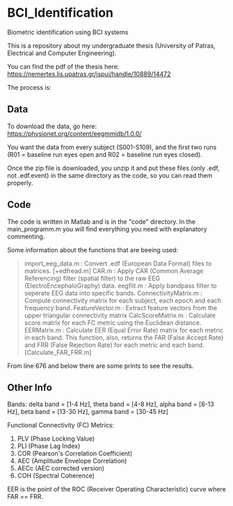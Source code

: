 # BCI_Identification

Biometric identification using BCI systems

This is a repository about my undergraduate thesis (University of Patras, Electrical and Computer Engineering).

You can find the pdf of the thesis here: https://nemertes.lis.upatras.gr/jspui/handle/10889/14472

The process is: 
## Data

To download the data, go here: https://physionet.org/content/eegmmidb/1.0.0/

You want the data from every subject (S001-S109), and the first two runs (R01 = baseline run eyes open and R02 = baseline run eyes closed).

Once the zip file is downloaded, you unzip it and put these files (only .edf, not .edf.event) in the same directory as the code, so you can read them properly.

## Code

The code is written in Matlab and is in the "code" directory. In the main_programm.m you will find everything you need with explanatory commenting.

Some information about the functions that are beeing used:

>import_eeg_data.m : Convert .edf (European Data Format) files to matrices.    [+edfread.m]
>CAR.m : Apply CAR (Common Average Referencing) filter (spatial filter) to the raw EEG (ElectroEncephaloGraphy) data.
>eegfilt.m : Apply bandpass filter to seperate EEG data into specific bands.
>ConnectivityMatrix.m : Compute connectivity matrix for each subject, each epoch and each frequency band.
>FeatureVector.m : Extract feature vectors from the upper triangular connectivity matrix
>CalcScoreMatrix.m : Calculate score matrix for each FC metric using the Euclidean distance.
>EERMatrix.m : Calculate EER (Equal Error Rate) matrix for each metric in each band. This function, also, returns the FAR (False Accept Rate) and FRR (False Rejection Rate) for each metric and each band.    [Calculate_FAR_FRR.m]

From line 676 and below there are some prints to see the results.

## Other Info

Bands:
delta band = [1-4 Hz], theta band = [4-8 Hz], alpha band = [8-13 Hz], beta band = [13-30 Hz], gamma band = [30-45 Hz]

Functional Connectivity (FC) Metrics:
1) PLV (Phase Locking Value)
2) PLI (Phase Lag Index)
3) COR (Pearson's Correlation Coefficient)
4) AEC (Amplitude Envelope Correlation)
5) AECc (AEC corrected version)
6) COH (Spectral Coherence)

EER is the point of the ROC (Receiver Operating Characteristic) curve where FAR == FRR.
